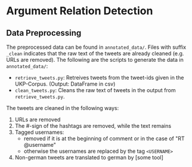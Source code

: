 # Argument Relation Detection 
## Data Preprocessing
The preprocessed data can be found in `annotated_data/`. Files with suffix `_clean` indicates that the raw text of the tweets are already cleaned (e.g. URLs are removed). The following are the scripts to generate the data in `annotated_data/`:
- `retrieve_tweets.py`: Retreives tweets from the tweet-ids given in the UKP-Corpus. (Output: DataFrame in csv) 
- `clean_tweets.py`: Cleans the raw text of tweets in the output from `retrieve_tweets.py`.

The tweets are cleaned in the following ways:
1. URLs are removed 
2. The #-sign of the hashtags are removed, while the text remains
3. Tagged usernames: 
    - removed if it is at the beginning of comment or in the case of "RT @username"
    - otherwise the usernames are replaced by the tag `<USERNAME>`
4. Non-german tweets are translated to german by [some tool]